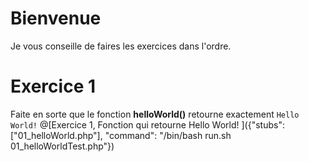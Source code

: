 # Bienvenue
Je vous conseille de faires les exercices dans l'ordre.

# Exercice 1
Faite en sorte que le fonction **helloWorld()** retourne exactement `Hello World!`
@[Exercice 1, Fonction qui retourne Hello World! ]({"stubs": ["01_helloWorld.php"], "command": "/bin/bash run.sh 01_helloWorldTest.php"})